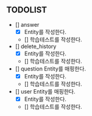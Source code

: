 ## TODOLIST
- [] answer
    - [x] Entity를 작성한다.
    - [] 학습테스트를 작성한다.
- [] delete_history 
    - [x] Entity를 작성한다.
    - [] 학습테스트를 작성한다.
- [] question Entity를 매핑한다.
    - [x] Entity를 작성한다.
    - [] 학습테스트를 작성한다.
- [] user Entity를 매핑한다.
    - [x] Entity를 작성한다.
    - [] 학습테스트를 작성한다.